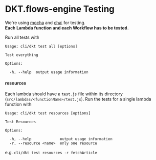 # DKT.flows-engine Testing

We're using [mocha](https://mochajs.org/) and [chai](http://chaijs.com/) for testing.  
**Each Lambda function and each Workflow has to be tested.**

Run all tests with

``` shell
Usage: cli/dkt test all [options]

Test everything

Options:

  -h, --help  output usage information
```

#### resources

Each lambda should have a `test.js` file within its directory (`src/lambdas/<functionName>/test.js`).
Run the tests for a single lambda function with

```shell
Usage: cli/dkt test resources [options]

Test Resources

Options:

  -h, --help             output usage information
  -r, --resource <name>  only one resource
```

e.g. `cli/dkt test resources -r fetchArticle`
